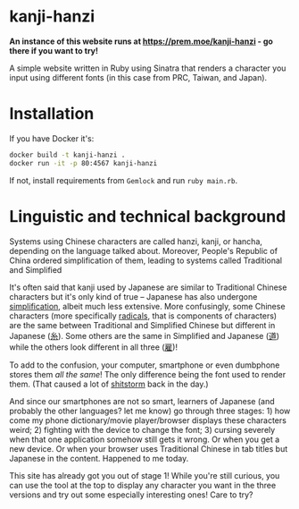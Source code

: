 kanji-hanzi
===========

**An instance of this website runs at https://prem.moe/kanji-hanzi - go there if you want to try!**

A simple website written in Ruby using Sinatra that renders a character you input using different fonts (in this case from PRC, Taiwan, and Japan).

Installation
============

If you have Docker it's:
```bash
docker build -t kanji-hanzi .
docker run -it -p 80:4567 kanji-hanzi
```

If not, install requirements from `Gemlock` and run `ruby main.rb`.

Linguistic and technical background
===================================

Systems using Chinese characters are called hanzi, kanji, or hancha, depending on the language talked about. Moreover, People's Republic of China ordered simplification of them, leading to systems called Traditional and Simplified

It's often said that kanji used by Japanese are similar to Traditional Chinese characters but it's only kind of true &ndash; Japanese has also undergone <a href="https://en.wikipedia.org/wiki/Shinjitai">simplification</a>, albeit much less extensive. More confusingly, some Chinese characters (more specifically <a href="https://en.wikipedia.org/wiki/Radical_(Chinese_characters)">radicals</a>, that is components of characters) are the same between Traditional and Simplified Chinese but different in Japanese (<a href="?character=糸">糸</a>). Some others are the same in Simplified and Japanese (<a href="?character=道">道</a>) while the others look different in all three (<a href="?character=雇">雇</a>)!

To add to the confusion, your computer, smartphone or even dumbphone stores them <em>all the same</em>! The only difference being the font used to render them. (That caused a lot of <a href="https://en.wikipedia.org/wiki/Han_unification#Rationale_and_controversy">shitstorm</a> back in the day.)

And since our smartphones are not so smart, learners of Japanese (and probably the other languages? let me know) go through three stages: 1) how come my phone dictionary/movie player/browser displays these characters weird; 2) fighting with the device to change the font; 3) cursing severely when that one application somehow still gets it wrong. Or when you get a new device. Or when your browser uses Traditional Chinese in tab titles but Japanese in the content. Happened to me today.

This site has already got you out of stage 1! While you're still curious, you can use the tool at the top to display any character you want in the three versions and try out some especially interesting ones! Care to try?

